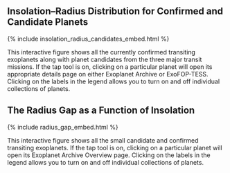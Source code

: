 ## Insolation–Radius Distribution for Confirmed and Candidate Planets

{% include insolation_radius_candidates_embed.html %}

This interactive figure shows all the currently confirmed transiting exoplanets
along with planet candidates from the three major transit missions.
If the tap tool is on, clicking on a particular planet will open its appropriate
details page on either Exoplanet Archive or ExoFOP-TESS. Clicking on the
labels in the legend allows you to turn on and off individual collections of
planets.


## The Radius Gap as a Function of Insolation

{% include radius_gap_embed.html %}

This interactive figure shows all the small candidate and confirmed transiting 
exoplanets.
If the tap tool is on, clicking on a particular planet will open its Exoplanet
Archive Overview page. Clicking on the labels in the legend allows you to turn
on and off individual collections of planets.
